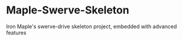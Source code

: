 # Maple-Swerve-Skeleton
Iron Maple's swerve-drive skeleton project, embedded with advanced features
